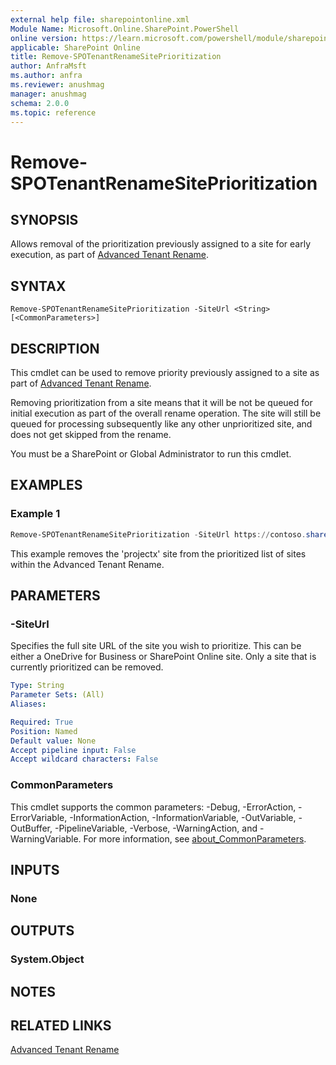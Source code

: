 ```yaml
---
external help file: sharepointonline.xml
Module Name: Microsoft.Online.SharePoint.PowerShell
online version: https://learn.microsoft.com/powershell/module/sharepoint-online/remove-spotenantrenamesiteprioritization
applicable: SharePoint Online
title: Remove-SPOTenantRenameSitePrioritization
author: AnfraMsft
ms.author: anfra
ms.reviewer: anushmag
manager: anushmag
schema: 2.0.0
ms.topic: reference
---
```


# Remove-SPOTenantRenameSitePrioritization
## SYNOPSIS
Allows removal of the prioritization previously assigned to a site for early execution, as part of [Advanced Tenant Rename](/sharepoint/change-your-sharepoint-domain-name#advanced-tenant-rename-preview).
## SYNTAX
```
Remove-SPOTenantRenameSitePrioritization -SiteUrl <String> [<CommonParameters>]
```
## DESCRIPTION
This cmdlet can be used to remove priority previously assigned to a site as part of [Advanced Tenant Rename](/sharepoint/change-your-sharepoint-domain-name#advanced-tenant-rename-preview).

Removing prioritization from a site means that it will be not be queued for initial execution as part of the overall rename operation. The site will still be queued for processing subsequently like any other unprioritized site, and does not get skipped from the rename.

You must be a SharePoint or Global Administrator to run this cmdlet.
## EXAMPLES
### Example 1
```powershell
Remove-SPOTenantRenameSitePrioritization -SiteUrl https://contoso.sharepoint.com/sites/projectx
```
This example removes the 'projectx' site from the prioritized list of sites within the Advanced Tenant Rename.
## PARAMETERS
### -SiteUrl
Specifies the full site URL of the site you wish to prioritize. This can be either a OneDrive for Business or SharePoint Online site. Only a site that is currently prioritized can be removed.
```yaml
Type: String
Parameter Sets: (All)
Aliases:

Required: True
Position: Named
Default value: None
Accept pipeline input: False
Accept wildcard characters: False
```
### CommonParameters
This cmdlet supports the common parameters: -Debug, -ErrorAction, -ErrorVariable, -InformationAction, -InformationVariable, -OutVariable, -OutBuffer, -PipelineVariable, -Verbose, -WarningAction, and -WarningVariable. For more information, see [about_CommonParameters](http://go.microsoft.com/fwlink/?LinkID=113216).
## INPUTS
### None
## OUTPUTS
### System.Object
## NOTES
## RELATED LINKS
[Advanced Tenant Rename](https://aka.ms/advancedtenantrename)
